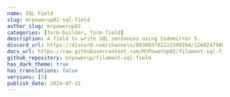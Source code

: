 ```yaml
---
name: SQL Field
slug: mrpowerup82-sql-field
author_slug: mrpowerup82
categories: [form-builder, form-field]
description: A field to write SQL sentences using Codemirror 5.
discord_url: https://discord.com/channels/883083792112300104/1268247980679368814
docs_url: https://raw.githubusercontent.com/MrPowerUp82/filament-sql-field/main/README.md
github_repository: mrpowerup/filament-sql-field
has_dark_theme: true
has_translations: false
versions: [3]
publish_date: 2024-07-31
---
```

